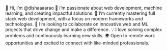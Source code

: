 👋 Hi, I’m @dishaaaarao
👀 I’m passionate about web development, machine learning, and creating impactful solutions.
🌱 I’m currently mastering full stack web development, with a focus on modern frameworks and technologies.
💞️ I’m looking to collaborate on innovative web and ML projects that drive change and make a difference.
💡 I love solving complex problems and continuously learning new skills.
🌍 Open to remote work opportunities and excited to connect with like-minded professionals.

<!---
dishaaaarao/dishaaaarao is a ✨ special ✨ repository because its `README.md` (this file) appears on your GitHub profile.
You can click the Preview link to take a look at your changes.
--->
